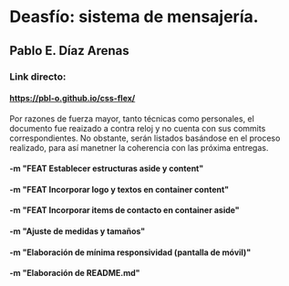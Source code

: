 # Deasfío: sistema de mensajería.
## Pablo E. Díaz Arenas

### Link directo:
#### https://pbl-o.github.io/css-flex/

Por razones de fuerza mayor, tanto técnicas como personales, el documento fue reaizado a contra reloj y no cuenta con sus commits correspondientes. No obstante, serán listados basándose en el proceso realizado, para así manetner la coherencia con las próxima entregas.

#### -m "FEAT Establecer estructuras aside y content"
#### -m "FEAT Incorporar logo y textos en container content"
#### -m "FEAT Incorporar items de contacto en container aside"
#### -m "Ajuste de medidas y tamaños"
#### -m "Elaboración de mínima responsividad (pantalla de móvil)"
#### -m "Elaboración de README.md"